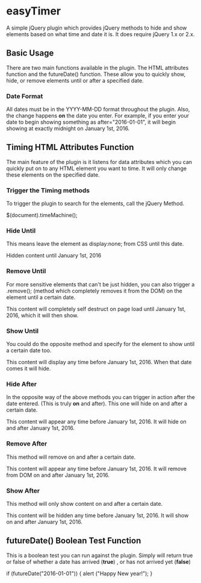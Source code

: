 # easyTimer
A simple jQuery plugin which provides jQuery methods to hide and show elements based on what time and date it is. It does require jQuery 1.x or 2.x.

## Basic Usage
There are two main functions available in the plugin. The HTML attributes function and the futureDate() function. These allow you to quickly show, hide, or remove elements until or after a specified date.

### Date Format
All dates must be in the YYYY-MM-DD format throughout the plugin. Also, the change happens **on** the date you enter. For example, if you enter your date to begin showing something as after="2016-01-01", it will begin showing at exactly midnight on January 1st, 2016.

## Timing HTML Attributes Function
The main feature of the plugin is it listens for data attributes which you can quickly put on to any HTML element you want to time. It will only change these elements on the specified date.

### Trigger the Timing methods
To trigger the plugin to search for the elements, call the jQuery Method.

  $(document).timeMachine();

### Hide Until
This means leave the element as display:none; from CSS until this date.

  <div data-hide-until="2016-01-01">
    <p>
      Hidden content until January 1st, 2016
    </p>
  </div>

### Remove Until
For more sensitive elements that can't be just hidden, you can also trigger a .remove(); (method which completely removes it from the DOM) on the element until a certain date.

  <div data-remove-until="2016-01-01">
    <p>
      This content will completely self destruct on page load until January 1st, 2016, which it will then show.
    </p>
  </div>

### Show Until
You could do the opposite method and specify for the element to show until a certain date too.

  <div data-show-until="2016-01-01">
    <p>
      This content will display any time before January 1st, 2016. When that date comes it will hide.
    </p>
  </div>

### Hide After
In the opposite way of the above methods you can trigger in action after the date entered. (This is truly **on** and after). This one will hide on and after a certain date.

  <div data-hide-after="2016-01-01">
    <p>
      This content will appear any time before January 1st, 2016. It will hide on and after January 1st, 2016.
    </p>
  </div>

### Remove After
This method will remove on and after a certain date.

  <div data-remove-after="2016-01-01">
    <p>
      This content will appear any time before January 1st, 2016. It will remove from DOM on and after January 1st, 2016.
    </p>
  </div>

### Show After
This method will only show content on and after a certain date.

  <div data-show-after="2016-01-01">
    <p>
      This content will be hidden any time before January 1st, 2016. It will show on and after January 1st, 2016.
    </p>
  </div>

## futureDate() Boolean Test Function
This is a boolean test you can run against the plugin. Simply will return true or false of whether a date has arrived (**true**) , or has not arrived yet (**false**)

  if (futureDate("2016-01-01")) {
    alert ("Happy New year!");
  }
